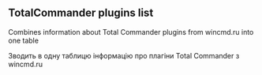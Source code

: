 ## TotalCommander plugins list

Combines information about Total 
Commander plugins from wincmd.ru into one table

Зводить в одну таблицю інформацію про плагіни
Total Commander з wincmd.ru